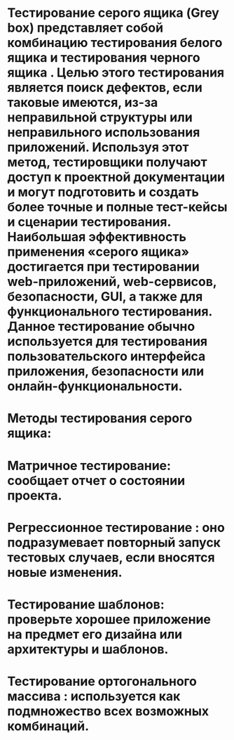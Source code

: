 # Тестирование серого ящика (Grey box) представляет собой комбинацию тестирования белого ящика и тестирования черного ящика . Целью этого тестирования является поиск дефектов, если таковые имеются, из-за неправильной структуры или неправильного использования приложений. Используя этот метод, тестировщики получают доступ к проектной документации и могут подготовить и создать более точные и полные тест-кейсы и сценарии тестирования. Наибольшая эффективность применения «серого ящика» достигается при тестировании web-приложений, web-сервисов, безопасности, GUI, а также для функционального тестирования. Данное тестирование обычно используется для тестирования пользовательского интерфейса приложения, безопасности или онлайн-функциональности.
# Методы тестирования серого ящика:
# Матричное тестирование: сообщает отчет о состоянии проекта.
# Регрессионное тестирование : оно подразумевает повторный запуск тестовых случаев, если вносятся новые изменения.
# Тестирование шаблонов: проверьте хорошее приложение на предмет его дизайна или архитектуры и шаблонов.
# Тестирование ортогонального массива : используется как подмножество всех возможных комбинаций.
